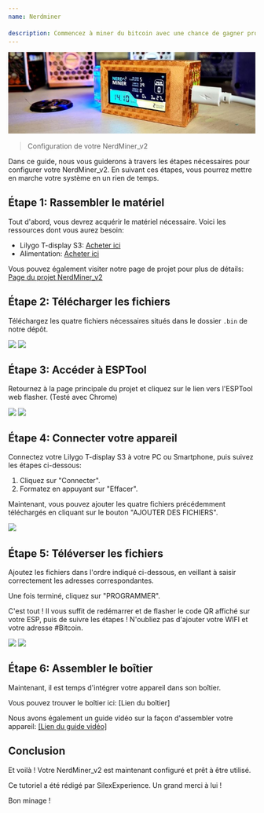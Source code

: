 ```yaml
---
name: Nerdminer

description: Commencez à miner du bitcoin avec une chance de gagner proche de 0%
---
```


![cover](assets/cover.JPEG)

> Configuration de votre NerdMiner_v2

Dans ce guide, nous vous guiderons à travers les étapes nécessaires pour configurer votre NerdMiner_v2. En suivant ces étapes, vous pourrez mettre en marche votre système en un rien de temps.

## Étape 1: Rassembler le matériel

Tout d'abord, vous devrez acquérir le matériel nécessaire. Voici les ressources dont vous aurez besoin:

- Lilygo T-display S3: [Acheter ici](https://lilygo.cc/products/t-display-s3)
- Alimentation: [Acheter ici](https://amzn.eu/d/gIOot90)

Vous pouvez également visiter notre page de projet pour plus de détails: [Page du projet NerdMiner_v2](http://github.com/BitMaker-hub/NerdMiner_v2)

## Étape 2: Télécharger les fichiers

Téléchargez les quatre fichiers nécessaires situés dans le dossier `.bin` de notre dépôt.

![](assets/screenshot1.jpeg)
![](assets/screenshot2.jpeg)

## Étape 3: Accéder à ESPTool

Retournez à la page principale du projet et cliquez sur le lien vers l'ESPTool web flasher. (Testé avec Chrome)

![](assets/screenshot3.jpeg)
![](assets/screenshot4.jpeg)

## Étape 4: Connecter votre appareil

Connectez votre Lilygo T-display S3 à votre PC ou Smartphone, puis suivez les étapes ci-dessous:

1. Cliquez sur "Connecter".
2. Formatez en appuyant sur "Effacer".

Maintenant, vous pouvez ajouter les quatre fichiers précédemment téléchargés en cliquant sur le bouton "AJOUTER DES FICHIERS".

![](assets/screenshot5.jpeg)

## Étape 5: Téléverser les fichiers

Ajoutez les fichiers dans l'ordre indiqué ci-dessous, en veillant à saisir correctement les adresses correspondantes.

Une fois terminé, cliquez sur "PROGRAMMER".

C'est tout ! Il vous suffit de redémarrer et de flasher le code QR affiché sur votre ESP, puis de suivre les étapes ! N'oubliez pas d'ajouter votre WIFI et votre adresse #Bitcoin.

![](assets/screenshot6.jpeg)
![](assets/screenshot7.jpeg)

## Étape 6: Assembler le boîtier

Maintenant, il est temps d'intégrer votre appareil dans son boîtier.

Vous pouvez trouver le boîtier ici: [Lien du boîtier]

Nous avons également un guide vidéo sur la façon d'assembler votre appareil: [[Lien du guide vidéo]](https://twitter.com/i/status/1652260344176189440)

## Conclusion

Et voilà ! Votre NerdMiner_v2 est maintenant configuré et prêt à être utilisé.

Ce tutoriel a été rédigé par SilexExperience. Un grand merci à lui !

Bon minage !
